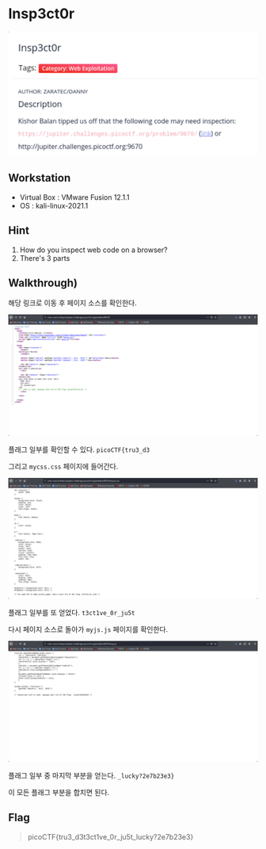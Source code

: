 # Insp3ct0r
![Insp3ct0r](https://github.com/jasperkim425/Walkthrough/blob/main/picoCTF/Web%20Exploitation/Insp3ct0r/image/Insp3ct0r.png)

## Workstation
- Virtual Box : VMware Fusion 12.1.1
- OS : kali-linux-2021.1

## Hint
1. How do you inspect web code on a browser?
2. There's 3 parts

## Walkthrough)

해당 링크로 이동 후 페이지 소스를 확인한다.

![link](https://github.com/jasperkim425/Walkthrough/blob/main/picoCTF/Web%20Exploitation/Insp3ct0r/image/link.png)

플래그 일부를 확인할 수 있다. `picoCTF{tru3_d3`

그리고 `mycss.css` 페이지에 들어간다.

![mycss](https://github.com/jasperkim425/Walkthrough/blob/main/picoCTF/Web%20Exploitation/Insp3ct0r/image/mycss.png)

플래그 일부를 또 얻었다. `t3ct1ve_0r_ju5t`

다시 페이지 소스로 돌아가 `myjs.js` 페이지를 확인한다.

![myjs](https://github.com/jasperkim425/Walkthrough/blob/main/picoCTF/Web%20Exploitation/Insp3ct0r/image/myjs.png)

플래그 일부 중 마지막 부분을 얻는다. `_lucky?2e7b23e3}`

이 모든 플래그 부분을 합치면 된다.

## Flag
> picoCTF{tru3_d3t3ct1ve_0r_ju5t_lucky?2e7b23e3}
